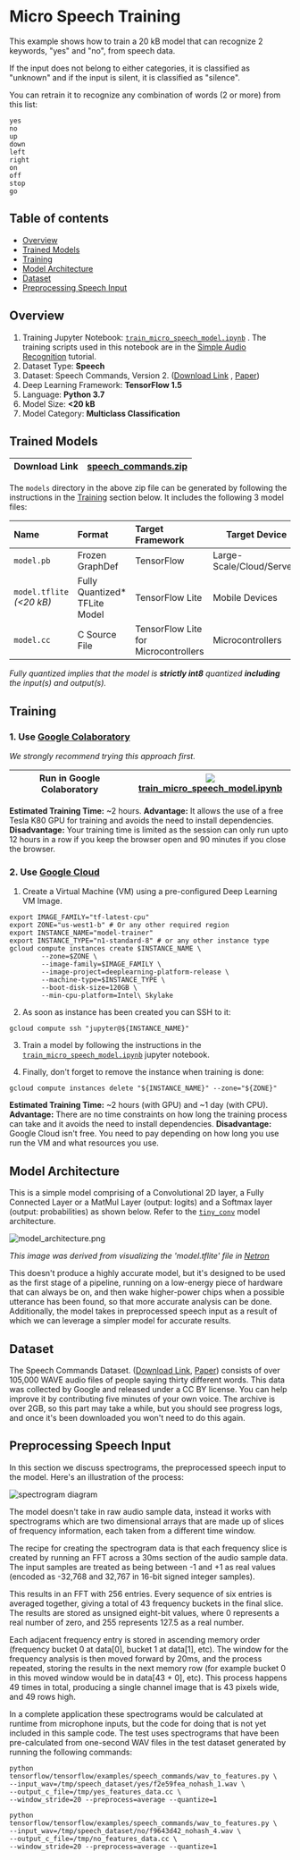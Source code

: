
# Micro Speech Training

This example shows how to train a 20 kB model that can recognize 2 keywords,
"yes" and "no", from speech data.

If the input does not belong to either categories, it is classified as "unknown"
and if the input is silent, it is classified as "silence".

You can retrain it to recognize any combination of words (2 or more) from this
list:

```
yes
no
up
down
left
right
on
off
stop
go
```

## Table of contents

-   [Overview](#overview)
-   [Trained Models](#trained-models)
-   [Training](#training)
-   [Model Architecture](#model-architecture)
-   [Dataset](#dataset)
-   [Preprocessing Speech Input](#preprocessing-speech-input)

## Overview

1. Training Jupyter Notebook: [`train_micro_speech_model.ipynb`](train_micro_speech_model.ipynb)
. The training scripts used in this notebook are in the
[Simple Audio Recognition](https://www.tensorflow.org/tutorials/sequences/audio_recognition)
tutorial.
2. Dataset Type: **Speech**
3. Dataset: Speech Commands, Version 2. ([Download Link](https://storage.cloud.google.com/download.tensorflow.org/data/speech_commands_v0.02.tar.gz)
, [Paper](https://arxiv.org/abs/1804.03209))
4. Deep Learning Framework: **TensorFlow 1.5**
5. Language: **Python 3.7**
6. Model Size: **<20 kB**
7. Model Category: **Multiclass Classification**

## Trained Models

| Download Link        | [speech_commands.zip](https://storage.googleapis.com/download.tensorflow.org/models/tflite/micro/micro_speech_2020_04_13.zip)           |
| ------------- |-------------|

The `models` directory in the above zip file can be generated by following the
instructions in the [Training](#training) section below. It
includes the following 3 model files:

| Name | Format | Target Framework | Target Device |
| :------------- |:-------------|:-------------|-----|
| `model.pb` | Frozen GraphDef | TensorFlow | Large-Scale/Cloud/Servers   |
| `model.tflite` *(<20 kB)*  | Fully Quantized* TFLite Model | TensorFlow Lite | Mobile Devices|
| `model.cc`  | C Source File | TensorFlow Lite for Microcontrollers | Microcontrollers |

*Fully quantized implies that the model is **strictly int8** quantized
**including** the input(s) and output(s).*
<!-- **Fully quantized implies that the model is **strictly int8** except the
input(s) and output(s) which remain float.* -->


## Training

### 1. Use [Google Colaboratory](https://colab.research.google.com)

*We strongly recommend trying this approach first.*

| Run in Google Colaboratory | <a target="_blank" href="https://colab.research.google.com/github/tensorflow/tensorflow/blob/master/tensorflow/lite/micro/examples/micro_speech/train/train_micro_speech_model.ipynb"><img src="https://www.tensorflow.org/images/colab_logo_32px.png"/>train_micro_speech_model.ipynb</a> |
| ------------- |-------------|

**Estimated Training Time:** ~2 hours.
**Advantage:** It allows the use of a free Tesla K80 GPU for training and avoids
the need to install dependencies.
**Disadvantage:** Your training time is limited as the session can only run
upto 12 hours in a row if you keep the browser open and 90 minutes if you close
the browser.

### 2. Use [Google Cloud](https://cloud.google.com/)

1. Create a Virtual Machine (VM) using a pre-configured Deep Learning VM Image.

```
export IMAGE_FAMILY="tf-latest-cpu"
export ZONE="us-west1-b" # Or any other required region
export INSTANCE_NAME="model-trainer"
export INSTANCE_TYPE="n1-standard-8" # or any other instance type
gcloud compute instances create $INSTANCE_NAME \
        --zone=$ZONE \
        --image-family=$IMAGE_FAMILY \
        --image-project=deeplearning-platform-release \
        --machine-type=$INSTANCE_TYPE \
        --boot-disk-size=120GB \
        --min-cpu-platform=Intel\ Skylake
```

2. As soon as instance has been created you can SSH to it:

```
gcloud compute ssh "jupyter@${INSTANCE_NAME}"
```

3. Train a model by following the instructions in the [`train_micro_speech_model.ipynb`](train_micro_speech_model.ipynb)
jupyter notebook.

4. Finally, don't forget to remove the instance when training is done:

```
gcloud compute instances delete "${INSTANCE_NAME}" --zone="${ZONE}"
```

**Estimated Training Time:** ~2 hours (with GPU) and ~1 day (with CPU).
**Advantage:** There are no time constraints on how long the training process
can take and it avoids the need to install dependencies.
**Disadvantage:** Google Cloud isn't free. You need to pay
depending on how long you use run the VM and what resources you use.

## Model Architecture

This is a simple model comprising of a Convolutional 2D layer, a Fully Connected
Layer or a MatMul Layer (output: logits) and a Softmax layer
(output: probabilities) as shown below. Refer to the [`tiny_conv`](https://github.com/tensorflow/tensorflow/blob/master/tensorflow/examples/speech_commands/models.py#L673)
model architecture.

![model_architecture.png](../images/model_architecture.png)

*This image was derived from visualizing the 'model.tflite' file in
[Netron](https://github.com/lutzroeder/netron)*

This doesn't produce a highly accurate model, but it's designed to be used as
the first stage of a pipeline, running on a low-energy piece of hardware that
can always be on, and then wake higher-power chips when a possible utterance has
been found, so that more accurate analysis can be done. Additionally, the model
takes in preprocessed speech input as a result of which we can leverage a
simpler model for accurate results.

## Dataset

The Speech Commands Dataset. ([Download Link](https://storage.cloud.google.com/download.tensorflow.org/data/speech_commands_v0.02.tar.gz),
[Paper](https://arxiv.org/abs/1804.03209)) consists of over 105,000 WAVE audio
files of people saying thirty different words. This data was collected by
Google and released under a CC BY license. You can help improve it by
contributing five minutes of your own voice. The archive is over 2GB, so this
part may take a while, but you should see progress logs, and once it's been
downloaded you won't need to do this again.

## Preprocessing Speech Input

In this section we discuss spectrograms, the preprocessed speech input to the
model. Here's an illustration of the process:

![spectrogram diagram](https://storage.googleapis.com/download.tensorflow.org/example_images/spectrogram_diagram.png)

The model doesn't take in raw audio sample data, instead it works with
spectrograms which are two dimensional arrays that are made up of slices of
frequency information, each taken from a different time window.

The recipe for creating the spectrogram data is that each frequency slice is
created by running an FFT across a 30ms section of the audio sample data. The
input samples are treated as being between -1 and +1 as real values (encoded as
-32,768 and 32,767 in 16-bit signed integer samples).

This results in an FFT with 256 entries. Every sequence of six entries is
averaged together, giving a total of 43 frequency buckets in the final slice.
The results are stored as unsigned eight-bit values, where 0 represents a real
number of zero, and 255 represents 127.5 as a real number.

Each adjacent frequency entry is stored in ascending memory order (frequency
bucket 0 at data[0], bucket 1 at data[1], etc). The window for the frequency
analysis is then moved forward by 20ms, and the process repeated, storing the
results in the next memory row (for example bucket 0 in this moved window would
be in data[43 + 0], etc). This process happens 49 times in total, producing a
single channel image that is 43 pixels wide, and 49 rows high.

In a complete application these spectrograms would be calculated at runtime from
microphone inputs, but the code for doing that is not yet included in this
sample code. The test uses spectrograms that have been pre-calculated from
one-second WAV files in the test dataset generated by running the following
commands:

```
python tensorflow/tensorflow/examples/speech_commands/wav_to_features.py \
--input_wav=/tmp/speech_dataset/yes/f2e59fea_nohash_1.wav \
--output_c_file=/tmp/yes_features_data.cc \
--window_stride=20 --preprocess=average --quantize=1

python tensorflow/tensorflow/examples/speech_commands/wav_to_features.py \
--input_wav=/tmp/speech_dataset/no/f9643d42_nohash_4.wav \
--output_c_file=/tmp/no_features_data.cc \
--window_stride=20 --preprocess=average --quantize=1
```

